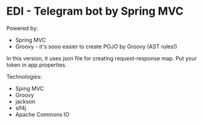 # EDI - Telegram bot by Spring MVC

Powered by:
  - Spring MVC
  - Groovy - it's sooo easier to create POJO by Groovy (AST rules!)

In this version, it uses json file for creating request-response map. Put your token in app.properties.

Technologies:
  - Sping MVC
  - Groovy
  - jackson
  - slf4j
  - Apache Commons IO